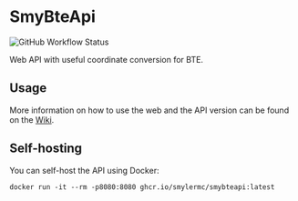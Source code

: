 # SmyBteApi
![GitHub Workflow Status](https://img.shields.io/github/actions/workflow/status/SmylerMC/smybteapi/build.yml?branch=master&style=flat-square)

Web API with useful coordinate conversion for BTE.

## Usage

More information on how to use the web and the API version can be found on the [Wiki](https://github.com/SmylerMC/smybteapi/wiki).

## Self-hosting

You can self-host the API using Docker:

```shell
docker run -it --rm -p8080:8080 ghcr.io/smylermc/smybteapi:latest
```